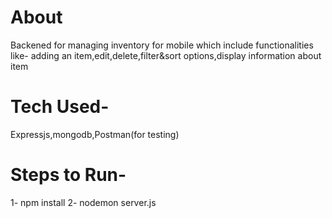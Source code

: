 # About

Backened for managing inventory for mobile  which include functionalities like-
adding an item,edit,delete,filter&sort options,display information about item

# Tech Used-

Expressjs,mongodb,Postman(for testing)

# Steps to Run-

1- npm install
2- nodemon server.js
